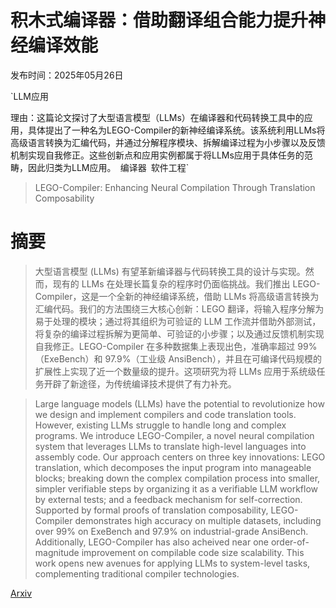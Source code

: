 # 积木式编译器：借助翻译组合能力提升神经编译效能

发布时间：2025年05月26日

`LLM应用

理由：这篇论文探讨了大型语言模型（LLMs）在编译器和代码转换工具中的应用，具体提出了一种名为LEGO-Compiler的新神经编译系统。该系统利用LLMs将高级语言转换为汇编代码，并通过分解程序模块、拆解编译过程为小步骤以及反馈机制实现自我修正。这些创新点和应用实例都属于将LLMs应用于具体任务的范畴，因此归类为LLM应用。` `编译器` `软件工程`

> LEGO-Compiler: Enhancing Neural Compilation Through Translation Composability

# 摘要

> 大型语言模型 (LLMs) 有望革新编译器与代码转换工具的设计与实现。然而，现有的 LLMs 在处理长篇复杂的程序时仍面临挑战。我们推出 LEGO-Compiler，这是一个全新的神经编译系统，借助 LLMs 将高级语言转换为汇编代码。我们的方法围绕三大核心创新：LEGO 翻译，将输入程序分解为易于处理的模块；通过将其组织为可验证的 LLM 工作流并借助外部测试，将复杂的编译过程拆解为更简单、可验证的小步骤；以及通过反馈机制实现自我修正。LEGO-Compiler 在多种数据集上表现出色，准确率超过 99%（ExeBench）和 97.9%（工业级 AnsiBench），并且在可编译代码规模的扩展性上实现了近一个数量级的提升。这项研究为将 LLMs 应用于系统级任务开辟了新途径，为传统编译技术提供了有力补充。

> Large language models (LLMs) have the potential to revolutionize how we design and implement compilers and code translation tools. However, existing LLMs struggle to handle long and complex programs. We introduce LEGO-Compiler, a novel neural compilation system that leverages LLMs to translate high-level languages into assembly code. Our approach centers on three key innovations: LEGO translation, which decomposes the input program into manageable blocks; breaking down the complex compilation process into smaller, simpler verifiable steps by organizing it as a verifiable LLM workflow by external tests; and a feedback mechanism for self-correction. Supported by formal proofs of translation composability, LEGO-Compiler demonstrates high accuracy on multiple datasets, including over 99% on ExeBench and 97.9% on industrial-grade AnsiBench. Additionally, LEGO-Compiler has also acheived near one order-of-magnitude improvement on compilable code size scalability. This work opens new avenues for applying LLMs to system-level tasks, complementing traditional compiler technologies.

[Arxiv](https://arxiv.org/abs/2505.20356)